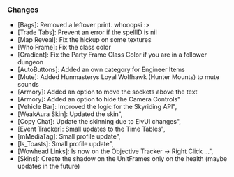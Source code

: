### Changes ###

  * [Bags]: Removed a leftover print. whooopsi :>
  * [Trade Tabs]: Prevent an error if the spellID is nil
  * [Map Reveal]: Fix the hickup on some textures
  * [Who Frame]: Fix the class color
  * [Gradient]: Fix the Party Frame Class Color if you are in a follower dungeon
  * [AutoButtons]: Added an own category for Engineer Items
  * [Mute]: Added Hunmasterys Loyal Wolfhawk (Hunter Mounts) to mute sounds
  * [Armory]: Added an option to move the sockets above the text
  * [Armory]: Added an option to hide the Camera Controls"
  * [Vehicle Bar]: Improved the logic for the Skyriding API",
  * [WeakAura Skin]: Updated the skin",
  * [Copy Chat]: Update the skinning due to ElvUI changes",
  * [Event Tracker]: Small updates to the Time Tables",
  * [mMediaTag]: Small profile update",
  * [ls_Toasts]: Small profile update",
  * [Wowhead Links]: Is now on the Objective Tracker -> Right Click ...",
  * [Skins]: Create the shadow on the UnitFrames only on the health (maybe updates in the future)
